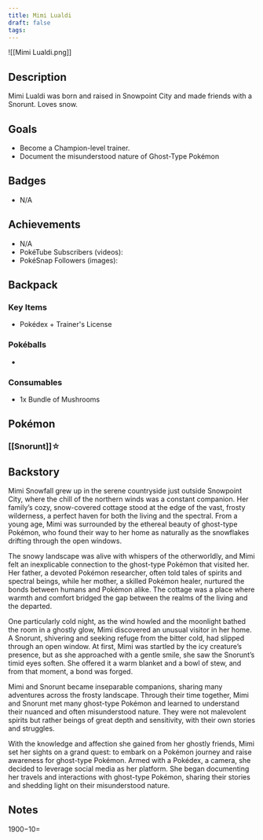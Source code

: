 ```yaml
---
title: Mimi Lualdi
draft: false
tags:
---
```

![[Mimi Lualdi.png]]
## Description
Mimi Lualdi was born and raised in Snowpoint City and made friends with a Snorunt. Loves snow.

## Goals
- Become a Champion-level trainer.
- Document the misunderstood nature of Ghost-Type Pokémon

## Badges
- N/A

## Achievements
- N/A
- PokéTube Subscribers (videos):
- PokéSnap Followers (images): 

## Backpack

### Key Items
- Pokédex + Trainer's License

### Pokéballs
- 

### Consumables
- 1x Bundle of Mushrooms

## Pokémon

### [[Snorunt]]☆


## Backstory
Mimi Snowfall grew up in the serene countryside just outside Snowpoint City, where the chill of the northern winds was a constant companion. Her family’s cozy, snow-covered cottage stood at the edge of the vast, frosty wilderness, a perfect haven for both the living and the spectral. From a young age, Mimi was surrounded by the ethereal beauty of ghost-type Pokémon, who found their way to her home as naturally as the snowflakes drifting through the open windows. 

The snowy landscape was alive with whispers of the otherworldly, and Mimi felt an inexplicable connection to the ghost-type Pokémon that visited her. Her father, a devoted Pokémon researcher, often told tales of spirits and spectral beings, while her mother, a skilled Pokémon healer, nurtured the bonds between humans and Pokémon alike. The cottage was a place where warmth and comfort bridged the gap between the realms of the living and the departed. 

One particularly cold night, as the wind howled and the moonlight bathed the room in a ghostly glow, Mimi discovered an unusual visitor in her home. A Snorunt, shivering and seeking refuge from the bitter cold, had slipped through an open window. At first, Mimi was startled by the icy creature’s presence, but as she approached with a gentle smile, she saw the Snorunt’s timid eyes soften. She offered it a warm blanket and a bowl of stew, and from that moment, a bond was forged. 

Mimi and Snorunt became inseparable companions, sharing many adventures across the frosty landscape. Through their time together, Mimi and Snorunt met many ghost-type Pokémon and learned to understand their nuanced and often misunderstood nature. They were not malevolent spirits but rather beings of great depth and sensitivity, with their own stories and struggles. 

With the knowledge and affection she gained from her ghostly friends, Mimi set her sights on a grand quest: to embark on a Pokémon journey and raise awareness for ghost-type Pokémon. Armed with a Pokédex, a camera, she decided to leverage social media as her platform. She began documenting her travels and interactions with ghost-type Pokémon, sharing their stories and shedding light on their misunderstood nature.

## Notes
$1900-$10=